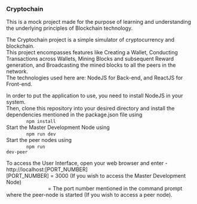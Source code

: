<h3>Cryptochain</h3>

This is a mock project made for the purpose of learning and understanding the underlying principles of Blockchain technology.

The Cryptochain project is a simple simulator of cryptocurrency and blockchain. <br /> 
This project encompasses features like Creating a Wallet, Conducting Transactions across Wallets, Mining Blocks and subsequent Reward generation, and Broadcasting the mined blocks to all the peers in the network. <br />
The technologies used here are: NodeJS for Back-end, and ReactJS for Front-end.

In order to put the application to use, you need to install NodeJS in your system. <br />
Then, clone this repository into your desired directory and install the dependencies mentioned in the package.json file using <br />
&emsp; &emsp; &emsp; <code>npm install</code> <br />
Start the Master Development Node using <br />
&emsp; &emsp; &emsp; <code>npm run dev</code> <br />
Start the peer nodes using <br />
&emsp; &emsp; &emsp; <code>npm run dev-peer</code>

To access the User Interface, open your web browser and enter - http://localhost:[PORT_NUMBER] <br />
[PORT_NUMBER]  = 3000 (If you wish to access the Master Development Node) <br />
&emsp; &emsp; &emsp; &emsp; &emsp; &emsp; &nbsp;= The port number mentioned in the command prompt where the peer-node is started (If you wish to access a peer node).



